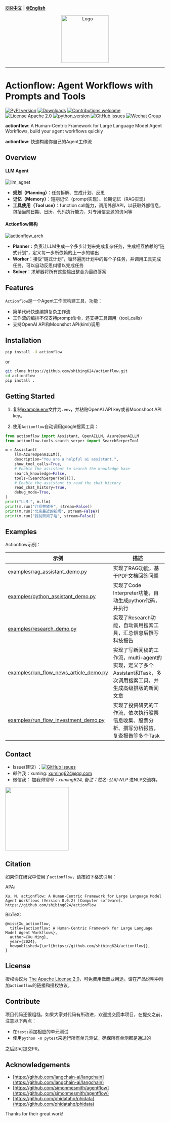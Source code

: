 [**🇨🇳中文**](https://github.com/shibing624/actionflow/blob/main/README.md) | [**🌐English**](https://github.com/shibing624/actionflow/blob/main/README_EN.md)

<div align="center">
  <a href="https://github.com/shibing624/actionflow">
    <img src="https://raw.githubusercontent.com/shibing624/actionflow/main/docs/logo.png" height="150" alt="Logo">
  </a>
</div>

-----------------

# Actionflow: Agent Workflows with Prompts and Tools
[![PyPI version](https://badge.fury.io/py/actionflow.svg)](https://badge.fury.io/py/actionflow)
[![Downloads](https://static.pepy.tech/badge/actionflow)](https://pepy.tech/project/actionflow)
[![Contributions welcome](https://img.shields.io/badge/contributions-welcome-brightgreen.svg)](CONTRIBUTING.md)
[![License Apache 2.0](https://img.shields.io/badge/license-Apache%202.0-blue.svg)](LICENSE)
[![python_version](https://img.shields.io/badge/Python-3.5%2B-green.svg)](requirements.txt)
[![GitHub issues](https://img.shields.io/github/issues/shibing624/actionflow.svg)](https://github.com/shibing624/actionflow/issues)
[![Wechat Group](https://img.shields.io/badge/wechat-group-green.svg?logo=wechat)](#Contact)


**actionflow**: A Human-Centric Framework for Large Language Model Agent Workflows, build your agent workflows quickly

**actionflow**: 快速构建你自己的Agent工作流

## Overview

#### LLM Agent
![llm_agnet](https://github.com/shibing624/actionflow/blob/main/docs/llm_agent.png)

- **规划（Planning）**：任务拆解、生成计划、反思
- **记忆（Memory）**：短期记忆（prompt实现）、长期记忆（RAG实现）
- **工具使用（Tool use）**：function call能力，调用外部API，以获取外部信息，包括当前日期、日历、代码执行能力、对专用信息源的访问等

#### Actionflow架构
![actionflow_arch](https://github.com/shibing624/actionflow/blob/main/docs/actionflow_arch.png)

- **Planner**：负责让LLM生成一个多步计划来完成复杂任务，生成相互依赖的“链式计划”，定义每一步所依赖的上一步的输出
- **Worker**：接受“链式计划”，循环遍历计划中的每个子任务，并调用工具完成任务，可以自动反思纠错以完成任务
- **Solver**：求解器将所有这些输出整合为最终答案

## Features
`Actionflow`是一个Agent工作流构建工具，功能：

- 简单代码快速编排复杂工作流
- 工作流的编排不仅支持prompt命令，还支持工具调用（tool_calls）
- 支持OpenAI API和Moonshot API(kimi)调用

## Installation

```bash
pip install -U actionflow
```

or

```bash
git clone https://github.com/shibing624/actionflow.git
cd actionflow
pip install .
```

## Getting Started

1. 复制[example.env](https://github.com/shibing624/actionflow/blob/main/example.env)文件为`.env`，并粘贴OpenAI API key或者Moonshoot API key。

2. 使用`Actionflow`自动调用google搜索工具：

```python
from actionflow import Assistant, OpenAILLM, AzureOpenAILLM
from actionflow.tools.search_serper import SearchSerperTool

m = Assistant(
    llm=AzureOpenAILLM(),
    description="You are a helpful ai assistant.",
    show_tool_calls=True,
    # Enable the assistant to search the knowledge base
    search_knowledge=False,
    tools=[SearchSerperTool()],
    # Enable the assistant to read the chat history
    read_chat_history=True,
    debug_mode=True,
)
print("LLM:", m.llm)
print(m.run("介绍林黛玉", stream=False))
print(m.run("北京最近的新闻", stream=False))
print(m.run("我前面问了啥", stream=False))
```


## Examples
Actionflow示例：

| 示例 | 描述 |
| --- | --- |
| [examples/rag_assistant_demo.py](https://github.com/shibing624/actionflow/blob/main/examples/rag_assistant_demo.py) | 实现了RAG功能，基于PDF文档回答问题 |
| [examples/python_assistant_demo.py](https://github.com/shibing624/actionflow/blob/main/examples/python_assistant_demo.py) | 实现了Code Interpreter功能，自动生成python代码，并执行 |
| [examples/research_demo.py](https://github.com/shibing624/actionflow/blob/main/examples/research_demo.py) | 实现了Research功能，自动调用搜索工具，汇总信息后撰写科技报告 |
| [examples/run_flow_news_article_demo.py](https://github.com/shibing624/actionflow/blob/main/examples/run_flow_news_article_demo.py) | 实现了写新闻稿的工作流，multi-agent的实现，定义了多个Assistant和Task，多次调用搜索工具，并生成高级排版的新闻文章 |
| [examples/run_flow_investment_demo.py](https://github.com/shibing624/actionflow/blob/main/examples/run_flow_investment_demo.py) | 实现了投资研究的工作流，依次执行股票信息收集、股票分析、撰写分析报告，复查报告等多个Task |


## Contact

- Issue(建议)
  ：[![GitHub issues](https://img.shields.io/github/issues/shibing624/actionflow.svg)](https://github.com/shibing624/actionflow/issues)
- 邮件我：xuming: xuming624@qq.com
- 微信我： 加我*微信号：xuming624, 备注：姓名-公司-NLP* 进NLP交流群。

<img src="https://github.com/shibing624/actionflow/blob/main/docs/wechat.jpeg" width="200" />

## Citation

如果你在研究中使用了`actionflow`，请按如下格式引用：

APA:

```
Xu, M. actionflow: A Human-Centric Framework for Large Language Model Agent Workflows (Version 0.0.2) [Computer software]. https://github.com/shibing624/actionflow
```

BibTeX:

```
@misc{Xu_actionflow,
  title={actionflow: A Human-Centric Framework for Large Language Model Agent Workflows},
  author={Xu Ming},
  year={2024},
  howpublished={\url{https://github.com/shibing624/actionflow}},
}
```

## License

授权协议为 [The Apache License 2.0](/LICENSE)，可免费用做商业用途。请在产品说明中附加`actionflow`的链接和授权协议。
## Contribute

项目代码还很粗糙，如果大家对代码有所改进，欢迎提交回本项目，在提交之前，注意以下两点：

- 在`tests`添加相应的单元测试
- 使用`python -m pytest`来运行所有单元测试，确保所有单测都是通过的

之后即可提交PR。

## Acknowledgements 

- [https://github.com/langchain-ai/langchain](https://github.com/langchain-ai/langchain)
- [https://github.com/simonmesmith/agentflow](https://github.com/simonmesmith/agentflow)
- [https://github.com/phidatahq/phidata](https://github.com/phidatahq/phidata)


Thanks for their great work!
